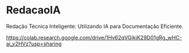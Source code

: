 # RedacaoIA
Redação Técnica Inteligente: Utilizando IA para Documentação Eficiente.

https://colab.research.google.com/drive/1Hv62qVGikjK29D01gRg_wHC-ai_v2HVz?usp=sharing 
